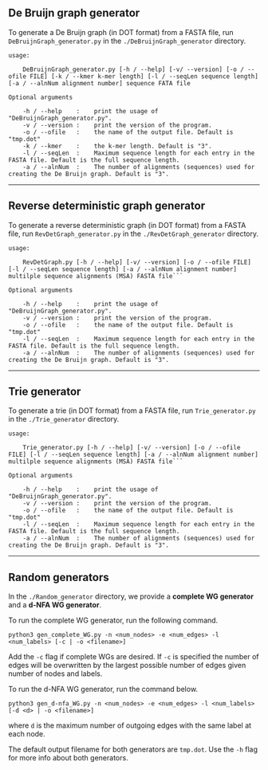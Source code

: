 ## De Bruijn graph generator

To generate a De Bruijn graph (in DOT format) from a FASTA file, run `DeBruijnGraph_generator.py` in the `./DeBruijnGraph_generator` directory.

```
usage: 

    DeBruijnGraph_generator.py [-h / --help] [-v/ --version] [-o / --ofile FILE] [-k / --kmer k-mer length] [-l / --seqLen sequence length] [-a / --alnNum alignment number] sequence FATA file
```


```
Optional arguments

    -h / --help    :    print the usage of "DeBruijnGraph_generator.py".
    -v / --version :    print the version of the program.
    -o / --ofile   :    the name of the output file. Default is "tmp.dot"
    -k / --kmer    :    the k-mer length. Default is "3".
    -l / --seqLen  :    Maximum sequence length for each entry in the FASTA file. Default is the full sequence length.
    -a / --alnNum  :    The number of alignments (sequences) used for creating the De Bruijn graph. Default is "3".
```
---

## Reverse deterministic graph generator

To generate a reverse deterministic graph (in DOT format) from a FASTA file, run `RevDetGraph_generator.py` in the `./RevDetGraph_generator` directory.

```
usage: 

    RevDetGraph.py [-h / --help] [-v/ --version] [-o / --ofile FILE] [-l / --seqLen sequence length] [-a / --alnNum alignment number] multilple sequence alignments (MSA) FASTA file```
```


```
Optional arguments

    -h / --help    :    print the usage of "DeBruijnGraph_generator.py".
    -v / --version :    print the version of the program.
    -o / --ofile   :    the name of the output file. Default is "tmp.dot"
    -l / --seqLen  :    Maximum sequence length for each entry in the FASTA file. Default is the full sequence length.
    -a / --alnNum  :    The number of alignments (sequences) used for creating the De Bruijn graph. Default is "3".
```

---

## Trie generator

To generate a trie (in DOT format) from a FASTA file, run `Trie_generator.py` in the `./Trie_generator` directory.

```
usage: 

    Trie_generator.py [-h / --help] [-v/ --version] [-o / --ofile FILE] [-l / --seqLen sequence length] [-a / --alnNum alignment number] multilple sequence alignments (MSA) FASTA file```
```

```
Optional arguments

    -h / --help    :    print the usage of "DeBruijnGraph_generator.py".
    -v / --version :    print the version of the program.
    -o / --ofile   :    the name of the output file. Default is "tmp.dot"
    -l / --seqLen  :    Maximum sequence length for each entry in the FASTA file. Default is the full sequence length.
    -a / --alnNum  :    The number of alignments (sequences) used for creating the De Bruijn graph. Default is "3".
```

---


## Random generators
In the `./Random_generator` directory, we provide a __complete WG generator__ and a __d-NFA WG generator__.

To run the complete WG generator, run the following command.
```
python3 gen_complete_WG.py -n <num_nodes> -e <num_edges> -l <num_labels> [-c | -o <filename>] 
```
Add the `-c` flag if complete WGs are desired. If `-c` is specified the number of edges will be overwritten by the largest possible number of edges given number of nodes and labels. 

To run the d-NFA WG generator, run the command below.
```
python3 gen_d-nfa_WG.py -n <num_nodes> -e <num_edges> -l <num_labels> [-d <d> | -o <filename>] 
```
where `d` is the maximum number of outgoing edges with the same label at each node. 

The default output filename for both generators are `tmp.dot`. Use the `-h` flag for more info about both generators.
